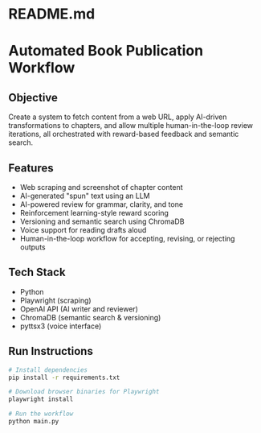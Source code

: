 # README.md
# Automated Book Publication Workflow

## Objective
Create a system to fetch content from a web URL, apply AI-driven transformations to chapters, and allow multiple human-in-the-loop review iterations, all orchestrated with reward-based feedback and semantic search.

## Features
- Web scraping and screenshot of chapter content
- AI-generated "spun" text using an LLM
- AI-powered review for grammar, clarity, and tone
- Reinforcement learning-style reward scoring
- Versioning and semantic search using ChromaDB
- Voice support for reading drafts aloud
- Human-in-the-loop workflow for accepting, revising, or rejecting outputs

## Tech Stack
- Python
- Playwright (scraping)
- OpenAI API (AI writer and reviewer)
- ChromaDB (semantic search & versioning)
- pyttsx3 (voice interface)

## Run Instructions
```bash
# Install dependencies
pip install -r requirements.txt

# Download browser binaries for Playwright
playwright install

# Run the workflow
python main.py
```
